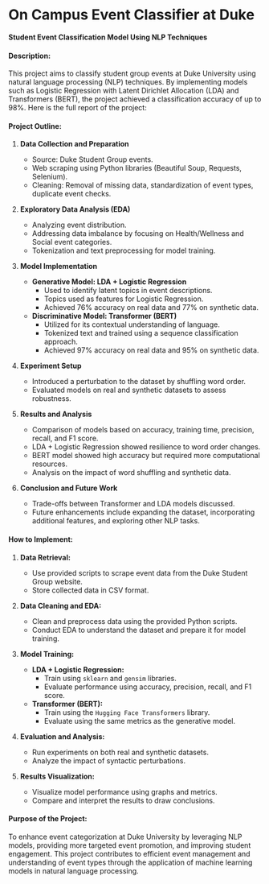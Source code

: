 # On Campus Event Classifier at Duke
**Student Event Classification Model Using NLP Techniques**

#### Description:
This project aims to classify student group events at Duke University using natural language processing (NLP) techniques. By implementing models such as Logistic Regression with Latent Dirichlet Allocation (LDA) and Transformers (BERT), the project achieved a classification accuracy of up to 98%. 
Here is the full report of the project: 

#### Project Outline:
1. **Data Collection and Preparation**
   - Source: Duke Student Group events.
   - Web scraping using Python libraries (Beautiful Soup, Requests, Selenium).
   - Cleaning: Removal of missing data, standardization of event types, duplicate event checks.

2. **Exploratory Data Analysis (EDA)**
   - Analyzing event distribution.
   - Addressing data imbalance by focusing on Health/Wellness and Social event categories.
   - Tokenization and text preprocessing for model training.

3. **Model Implementation**
   - **Generative Model: LDA + Logistic Regression**
     - Used to identify latent topics in event descriptions.
     - Topics used as features for Logistic Regression.
     - Achieved 76% accuracy on real data and 77% on synthetic data.
   - **Discriminative Model: Transformer (BERT)**
     - Utilized for its contextual understanding of language.
     - Tokenized text and trained using a sequence classification approach.
     - Achieved 97% accuracy on real data and 95% on synthetic data.

4. **Experiment Setup**
   - Introduced a perturbation to the dataset by shuffling word order.
   - Evaluated models on real and synthetic datasets to assess robustness.

5. **Results and Analysis**
   - Comparison of models based on accuracy, training time, precision, recall, and F1 score.
   - LDA + Logistic Regression showed resilience to word order changes.
   - BERT model showed high accuracy but required more computational resources.
   - Analysis on the impact of word shuffling and synthetic data.

6. **Conclusion and Future Work**
   - Trade-offs between Transformer and LDA models discussed.
   - Future enhancements include expanding the dataset, incorporating additional features, and exploring other NLP tasks.

#### How to Implement:
1. **Data Retrieval:**
   - Use provided scripts to scrape event data from the Duke Student Group website.
   - Store collected data in CSV format.

2. **Data Cleaning and EDA:**
   - Clean and preprocess data using the provided Python scripts.
   - Conduct EDA to understand the dataset and prepare it for model training.

3. **Model Training:**
   - **LDA + Logistic Regression:**
     - Train using `sklearn` and `gensim` libraries.
     - Evaluate performance using accuracy, precision, recall, and F1 score.
   - **Transformer (BERT):**
     - Train using the `Hugging Face Transformers` library.
     - Evaluate using the same metrics as the generative model.

4. **Evaluation and Analysis:**
   - Run experiments on both real and synthetic datasets.
   - Analyze the impact of syntactic perturbations.

5. **Results Visualization:**
   - Visualize model performance using graphs and metrics.
   - Compare and interpret the results to draw conclusions.

#### Purpose of the Project:
To enhance event categorization at Duke University by leveraging NLP models, providing more targeted event promotion, and improving student engagement. This project contributes to efficient event management and understanding of event types through the application of machine learning models in natural language processing.
